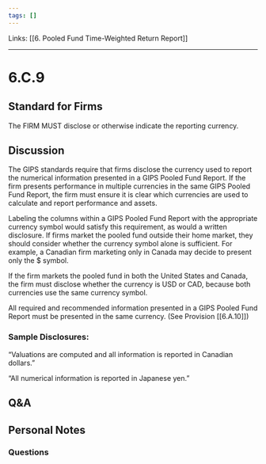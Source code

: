 ```yaml
---
tags: []
---
```

Links: [[6. Pooled Fund Time-Weighted Return Report]]
___
# 6.C.9
## Standard for Firms
The FIRM MUST disclose or otherwise indicate the reporting currency.
## Discussion
The GIPS standards require that firms disclose the currency used to report the numerical information presented in a GIPS Pooled Fund Report. If the firm presents performance in multiple currencies in the same GIPS Pooled Fund Report, the firm must ensure it is clear which currencies are used to calculate and report performance and assets.

Labeling the columns within a GIPS Pooled Fund Report with the appropriate currency symbol would satisfy this requirement, as would a written disclosure. If firms market the pooled fund outside their home market, they should consider whether the currency symbol alone is sufficient. For example, a Canadian firm marketing only in Canada may decide to present only the $ symbol.

If the firm markets the pooled fund in both the United States and Canada, the firm must disclose whether the currency is USD or CAD, because both currencies use the same currency symbol.

All required and recommended information presented in a GIPS Pooled Fund Report must be presented in the same currency. (See Provision [[6.A.10]])

### Sample Disclosures:
“Valuations are computed and all information is reported in Canadian dollars.”

“All numerical information is reported in Japanese yen.”
## Q&A

## Personal Notes

### Questions